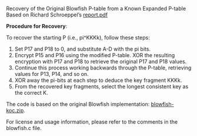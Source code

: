 Recovery of the Original Blowfish P-table from a Known Expanded P-table
Based on Richard Schroeppel’s [report.pdf](https://www.osti.gov/servlets/purl/1141651)

**Procedure for Recovery**:

To recover the starting P (i.e., pi^KKKk), follow these steps:

1) Set P17 and P18 to 0, and substitute A-D with the pi bits.
2) Encrypt P15 and P16 using the modified P-table. XOR the resulting encryption with P17 and P18 to retrieve the original P17 and P18 values.
3) Continue this process working backwards through the P-table, retrieving values for P13, P14, and so on.
4) XOR away the pi-bits at each step to deduce the key fragment KKKk.
5) From the recovered key fragments, select the longest consistent key as the correct K.

The code is based on the original Blowfish implementation: [blowfish-koc.zip](https://www.schneier.com/wp-content/uploads/2015/12/bfsh-koc.zip).

For license and usage information, please refer to the comments in the blowfish.c file.